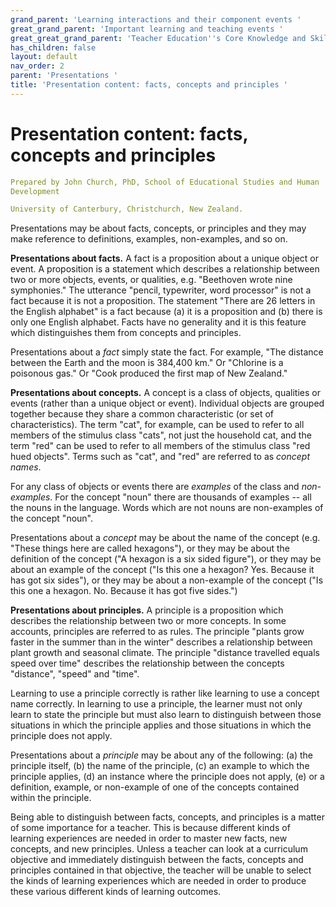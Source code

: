```yaml
---
grand_parent: 'Learning interactions and their component events '
great_grand_parent: 'Important learning and teaching events '
great_great_grand_parent: 'Teacher Education''s Core Knowledge and Skills.'
has_children: false
layout: default
nav_order: 2
parent: 'Presentations '
title: 'Presentation content: facts, concepts and principles '
---
```

# Presentation content: facts, concepts and principles


```yaml
Prepared by John Church, PhD, School of Educational Studies and Human
Development

University of Canterbury, Christchurch, New Zealand.
```


Presentations may be about facts, concepts, or principles and they may
make reference to definitions, examples, non-examples, and so on.

**Presentations about facts.** A fact is a proposition about a unique
object or event. A proposition is a statement which describes a
relationship between two or more objects, events, or qualities, e.g.
"Beethoven wrote nine symphonies." The utterance "pencil, typewriter,
word processor" is not a fact because it is not a proposition. The
statement "There are 26 letters in the English alphabet" is a fact
because (a) it is a proposition and (b) there is only one English
alphabet. Facts have no generality and it is this feature which
distinguishes them from concepts and principles.

Presentations about a *fact* simply state the fact. For example, "The
distance between the Earth and the moon is 384,400 km." Or "Chlorine is
a poisonous gas." Or "Cook produced the first map of New Zealand."

**Presentations about concepts.** A concept is a class of objects,
qualities or events (rather than a unique object or event). Individual
objects are grouped together because they share a common characteristic
(or set of characteristics). The term "cat", for example, can be used to
refer to all members of the stimulus class "cats", not just the
household cat, and the term "red" can be used to refer to all members of
the stimulus class "red hued objects". Terms such as "cat", and "red"
are referred to as *concept names*.

For any class of objects or events there are *examples* of the class and
*non-examples*. For the concept "noun" there are thousands of examples
-- all the nouns in the language. Words which are not nouns are
non-examples of the concept "noun".

Presentations about a *concept* may be about the name of the concept
(e.g. "These things here are called hexagons"), or they may be about the
definition of the concept ("A hexagon is a six sided figure"), or they
may be about an example of the concept ("Is this one a hexagon? Yes.
Because it has got six sides"), or they may be about a non-example of
the concept ("Is this one a hexagon. No. Because it has got five
sides.")

**Presentations about principles.** A principle is a proposition which
describes the relationship between two or more concepts. In some
accounts, principles are referred to as rules. The principle "plants
grow faster in the summer than in the winter" describes a relationship
between plant growth and seasonal climate. The principle "distance
travelled equals speed over time" describes the relationship between the
concepts "distance", "speed" and "time".

Learning to use a principle correctly is rather like learning to use a
concept name correctly. In learning to use a principle, the learner must
not only learn to state the principle but must also learn to distinguish
between those situations in which the principle applies and those
situations in which the principle does not apply.

Presentations about a *principle* may be about any of the following: (a)
the principle itself, (b) the name of the principle, (c) an example to
which the principle applies, (d) an instance where the principle does
not apply, (e) or a definition, example, or non-example of one of the
concepts contained within the principle.

Being able to distinguish between facts, concepts, and principles is a
matter of some importance for a teacher. This is because different kinds
of learning experiences are needed in order to master new facts, new
concepts, and new principles. Unless a teacher can look at a curriculum
objective and immediately distinguish between the facts, concepts and
principles contained in that objective, the teacher will be unable to
select the kinds of learning experiences which are needed in order to
produce these various different kinds of learning outcomes.
